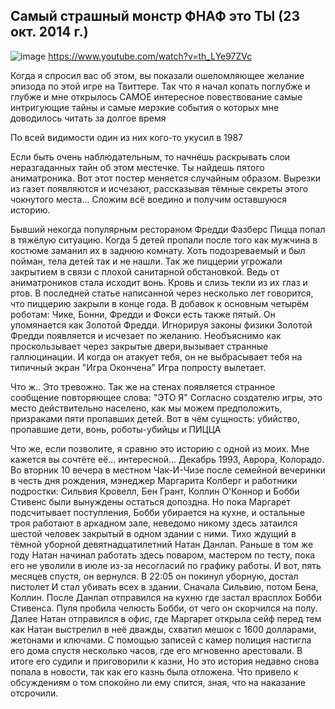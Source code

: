 ## Самый страшный монстр ФНАФ это ТЫ (23 окт. 2014 г.)
![image](https://user-images.githubusercontent.com/87380272/137780591-f7cabf3f-b646-4b19-bfbc-0e3df818a8cc.png)
https://www.youtube.com/watch?v=th_LYe97ZVc

Когда я спросил вас об этом, вы показали ошеломляющее желание эпизода по этой игре на Твиттере. Так что я начал копать поглубже и глубже и мне открылось САМОЕ интересное повествование самые интригующие тайны и самые мерзкие события о которых мне доводилось читать за долгое время

По всей видимости один из них кого-то укусил в 1987

Если быть очень наблюдательным, то начнёшь раскрывать слои неразгаданных тайн об этом местечке. Ты найдешь пятого аниматроника. Вот этот постер меняется случайным образом. Вырезки из газет появляются и исчезают, рассказывая тёмные секреты этого чокнутого места... Сложим всё воедино и получим оставшуюся историю.

Бывший некогда популярным рестораном Фредди Фазберс Пицца попал в тяжёлую ситуацию. Когда 5 детей пропали после того как мужчина в костюме заманил их в заднюю комнату. Хоть подозреваемый и был пойман, тела детей так и не нашли. Так же пиццерии угрожали закрытием в связи с плохой санитарной обстановкой. Ведь от аниматроников стала исходит вонь. Кровь и слизь текли из их глаз и ртов. В последней статье написанной через несколько лет говорится, что пиццерию закрыли в конце года. В добавок к основным четырём роботам: Чике, Бонни, Фредди и Фокси есть также пятый. Он упомянается как Золотой Фредди. Игнорируя законы физики Золотой Фредди появляется и исчезает по желанию. Необъяснимо как проскользывает через закрытые двери,вызывает странные галлюцинации. И когда он атакует тебя, он не выбрасывает тебя на типичный экран "Игра Окончена" Игра попросту вылетает.

Что ж.. Это тревожно. Так же на стенах появляется странное сообщение повторяющее слова: "ЭТО Я" Согласно создателю игры, это место действительно населено, как мы можем предположить, призраками пяти пропавших детей. Вот в чём сущность: убийство, пропавшие дети, вонь, роботы-убийцы и ПИЦЦА

Что же, если позволите, я сравню это историю с одной из моих. Мне кажется вы сочтёте её... интересной... Декабрь 1993, Аврора, Колорадо. Во вторник 10 вечера в местном Чак-И-Чизе после семейной вечеринки в честь дня рождения, мэнеджер Маргарита Колберг и работники подростки: Сильвия Кровелл, Бен Грант, Коллин О'Коннор и Бобби Стивенс были вынуждены остаться допоздна. Но пока Маргарет подсчитывает поступления, Бобби убирается на кухне, и остальные троя работают в аркадном зале, неведомо никому здесь затаился шестой человек закрытый в одном здании с ними. Тихо ждущий в тёмной уборной девятнадцатилетний Натан Данлап. Раньше в том же году Натан начинал работать здесь поваром, мастером по тесту,
пока его не уволили в июле из-за несогласий по графику работы. И вот, пять месяцев спустя, он вернулся. В 22:05 он покинул уборную, достал пистолет И стал убивать всех в здании. Сначала Сильвию, потом Бена, Коллин. После Данлап отправился на кухню где застал врасплох Бобби Стивенса. Пуля пробила челюсть Бобби, от чего он скорчился на полу. Далее Натан отправился в офис, где Маргарет открыла сейф перед тем как Натан выстрелил в неё дважды, схватил мешок с 1600 долларами, жетонами и ключами. С помощью записей с камер полиция настигла его дома спустя несколько часов, где его мгновенно арестовали. В итоге его судили и приговорили к казни, Но это история недавно снова попала в новости, так как его казнь была отложена. Что привело к обсуждениям о том спокойно ли ему спится, зная, что на наказание отсрочили.

